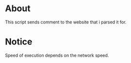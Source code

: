 # About
This script sends comment to the website that i parsed it for.

# Notice
Speed of execution depends on the network speed.
